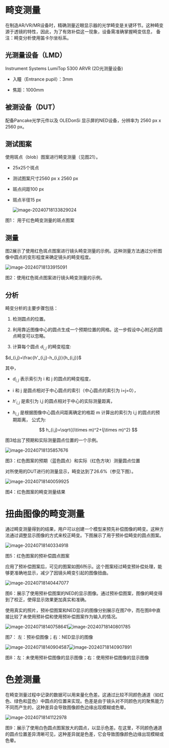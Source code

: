 # 畸变测量

在制造AR/VR/MR设备时，精确测量近眼显示器的光学畸变是关键环节。这种畸变源于透镜的特性，因此，为了有效补偿这一现象，设备需准确掌握畸变信息，
备注：畸变分析使用笛卡尔坐标系。



## 光测量设备（LMD）

Instrument Systems LumiTop 5300 ARVR (2D光测量设备)

- 入瞳（Entrance pupil）：3mm

- 焦距：1000mm

  

## **被测设备（DUT）**

配备Pancake光学元件以及 OLEDonSi 显示屏的NED设备，分辨率为  2560 px x 2560 px。



## 测试图案

使用斑点（blob）图案进行畸变测量（见图21）。

- 25x25个斑点

- 测试图案尺寸2560 px x 2560 px

- 斑点间距100 px

- 斑点半径15 px

  ![image-20240718133829024](assets/image-20240718133829024.png)

图1： 用于红色畸变测量的斑点图案



## 测量

图2展示了使用红色斑点图案进行镜头畸变测量的示例。这种测量方法通过分析图像中圆点的变形程度来确定镜头的畸变程度。

![image-20240718133915091](assets/image-20240718133915091.png)

图2：使用红色斑点图案进行镜头畸变测量的示例。



## 分析

畸变分析的主要步骤包括：
1. 检测圆点的位置。

2. 利用靠近图像中心的圆点生成一个预期位置的网格。这一步假设中心附近的圆点畸变可以忽略。

3. 计算每个圆点 $d_{i,j}$ 的畸变程度: 

 $d_{i,j}=\frac{h'_{i,j}-h_{i,j}}{h_{i,j}}$ 

   其中，

   - $d_{i,j}$ 表示索引为 i 和 j 的圆点的畸变程度，

   - i 和 j 是圆点相对于中心圆点的索引（中心圆点的索引为 i=j=0），

   - $h'_{i,j}$ 是索引为 i,j 的圆点相对于中心的实际测量距离，

   - $h_{i,j}$ 是根据图像中心圆点间距离确定的格距 m 计算出的索引为 i,j 的圆点的预期距离，
     公式为:
     
     $$
     h_{i,j}=\sqrt{(i\times m)^2+(j\times m)^2}
     $$

   图3给出了预期和实际测量圆点位置的一个示例。

   ![image-20240718135857676](assets/image-20240718135857676.png)

图3：红色图案的预期（蓝色圆点）和实际（红色方块）测量圆点位置



对所使用的DUT进行的测量显示，畸变达到了26.6%（参见下图）。

![image-20240718140059925](assets/image-20240718140059925.png)

图4：红色图案的畸变测量结果



# 扭曲图像的畸变测量

通过畸变测量得到的结果，用户可以创建一个模型来预先补偿图像的畸变。这种方法通过调整显示图像的方式来校正畸变。下图展示了用于预补偿畸变的圆点图案。

![image-20240718140334918](assets/image-20240718140334918.png)

图5：红色图案的预补偿圆点图案



应用了预补偿图案后，可见的图案如图6所示。这个图案经过畸变预补偿处理，能够更准确地显示，减少了因镜头畸变引起的图像扭曲。

![image-20240718140447077](assets/image-20240718140447077.png)

图6：展示了使用预补偿图案的NED的显示图像。通过预补偿图案，图像的畸变得到了校正，使得显示效果更加真实和准确。



使用真实的照片，预补偿图案和NED显示的图像分别展示在图7中，而在图8中直接比较了未使用预补偿和使用预补偿图案作为输入的情况。

![image-20240718140758641](assets/image-20240718140758641.png)![image-20240718140801785](assets/image-20240718140801785.png)

图7： 左：预补偿图像；右：NED显示的图像



![image-20240718140904587](assets/image-20240718140904587.png)![image-20240718140907891](assets/image-20240718140907891.png)

图8：左：未使用预补偿图像的显示图像；右：使用预补偿图像的显示图像



# 色差测量

在畸变测量过程中记录的数据可以用来量化色差。这通过比较不同颜色通道（如红色、绿色和蓝色）中圆点的位置来实现。色差是由于镜头对不同颜色光的聚焦能力不同而产生的，这种差异会导致图像颜色边缘出现模糊或色晕。

![image-20240718141122978](assets/image-20240718141122978.png)

图9：展示了使用白色圆点图案放大的圆点，以显示色差。在这里，不同颜色通道的圆点位置差异清晰可见，这种差异就是色差，它会导致图像颜色边缘出现模糊或色晕。
